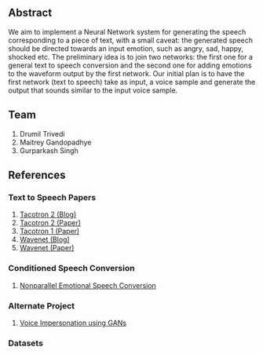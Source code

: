 ## Abstract

We aim to implement a Neural Network system for generating the speech corresponding to a piece of text, with a small caveat: the generated speech should be directed towards an input emotion, such as angry, sad, happy, shocked etc. The preliminary idea is to join two networks: the first one for a general text to speech conversion and the second one for adding emotions to the waveform output by the first network. Our initial plan is to have the first network (text to speech) take as input, a voice sample and generate the output that sounds similar to the input voice sample.

## Team

1. Drumil Trivedi
2. Maitrey Gandopadhye
3. Gurparkash Singh

## References

### Text to Speech Papers
1. [Tacotron 2 (Blog)](https://ai.googleblog.com/2017/12/tacotron-2-generating-human-like-speech.html)
2. [Tacotron 2 (Paper)](https://arxiv.org/pdf/1712.05884.pdf)
3. [Tacotron 1 (Paper)](https://arxiv.org/abs/1703.10135)
4. [Wavenet (Blog)](https://deepmind.com/blog/article/wavenet-generative-model-raw-audio)
5. [Wavenet (Paper)](https://arxiv.org/pdf/1609.03499.pdf)

### Conditioned Speech Conversion
1. [Nonparallel Emotional Speech Conversion](https://arxiv.org/pdf/1811.01174.pdf)

### Alternate Project
1. [Voice Impersonation using GANs](https://arxiv.org/pdf/1802.06840.pdf)

### Datasets